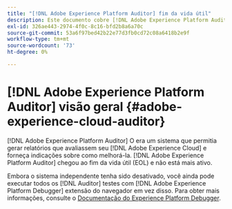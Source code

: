 ```yaml
---
title: "[!DNL Adobe Experience Platform Auditor] fim da vida útil"
description: Este documento cobre [!DNL Adobe Experience Platform Auditor] e seus sucessores.
exl-id: 326ae443-2974-4f0c-8c16-bfd2b8a6a70c
source-git-commit: 53a6f97bed42b22e77d3fb0cd72c08a6418b2e9f
workflow-type: tm+mt
source-wordcount: '73'
ht-degree: 0%

---
```


# [!DNL Adobe Experience Platform Auditor] visão geral {#adobe-experience-cloud-auditor}

[!DNL Adobe Experience Platform Auditor] O era um sistema que permitia gerar relatórios que avaliassem seu [!DNL Adobe Experience Cloud] e forneça indicações sobre como melhorá-la. [!DNL Adobe Experience Platform Auditor] chegou ao fim da vida útil (EOL) e não está mais ativo.

Embora o sistema independente tenha sido desativado, você ainda pode executar todos os [!DNL Auditor] testes com [!DNL Adobe Experience Platform Debugger] extensão do navegador em vez disso. Para obter mais informações, consulte o [Documentação do Experience Platform Debugger](https://experienceleague.adobe.com/docs/debugger/using-v2/experience-cloud-debugger.html).
